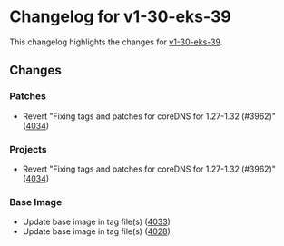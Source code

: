 # Changelog for v1-30-eks-39

This changelog highlights the changes for [v1-30-eks-39](https://github.com/aws/eks-distro/tree/v1-30-eks-39).

## Changes

### Patches
* Revert "Fixing tags and patches for coreDNS for 1.27-1.32 (#3962)" ([4034](https://github.com/aws/eks-distro/pull/4034))

### Projects
* Revert "Fixing tags and patches for coreDNS for 1.27-1.32 (#3962)" ([4034](https://github.com/aws/eks-distro/pull/4034))

### Base Image
* Update base image in tag file(s) ([4033](https://github.com/aws/eks-distro/pull/4033))
* Update base image in tag file(s) ([4028](https://github.com/aws/eks-distro/pull/4028))

